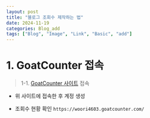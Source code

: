 ```yaml
---
layout: post
title: "블로그 조회수 제작하는 법"
date: 2024-11-19
categories: Blog_add
tags: ["Blog", "Image", "Link", "Basic", "add"]
---
```


# 1. GoatCounter 접속
> 1-1. [GoatCounter 사이트](https://www.goatcounter.com/) 접속
* 위 사이트에 접속한 후 계정 생성

* 조회수 현황 확인
`https://woori4603.goatcounter.com/`

